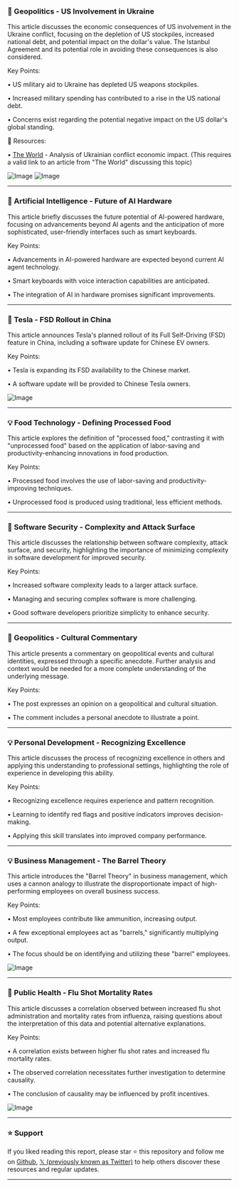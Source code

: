 ### 🤖 Geopolitics - US Involvement in Ukraine

This article discusses the economic consequences of US involvement in the Ukraine conflict, focusing on the depletion of US stockpiles, increased national debt, and potential impact on the dollar's value.  The Istanbul Agreement and its potential role in avoiding these consequences is also considered.


Key Points:

• US military aid to Ukraine has depleted US weapons stockpiles.


• Increased military spending has contributed to a rise in the US national debt.


• Concerns exist regarding the potential negative impact on the US dollar's global standing.


🔗 Resources:

• [The World](URL_MISSING) -  Analysis of  Ukrainian conflict economic impact. (This requires a valid link to an article from "The World" discussing this topic)

![Image](https://pbs.twimg.com/media/GkkD7IOXYAAguhN?format=png&name=small)
![Image](https://pbs.twimg.com/media/GkhtpLxWIAAFd50?format=png&name=240x240)


---

### 🤖 Artificial Intelligence - Future of AI Hardware

This article briefly discusses the future potential of AI-powered hardware, focusing on advancements beyond AI agents and the anticipation of more sophisticated, user-friendly interfaces such as smart keyboards.


Key Points:

•  Advancements in AI-powered hardware are expected beyond current AI agent technology.


•  Smart keyboards with voice interaction capabilities are anticipated.


• The integration of AI in hardware promises significant improvements.



---

### 🚀  Tesla - FSD Rollout in China

This article announces Tesla's planned rollout of its Full Self-Driving (FSD) feature in China, including a software update for Chinese EV owners.


Key Points:

• Tesla is expanding its FSD availability to the Chinese market.


• A software update will be provided to Chinese Tesla owners.



![Image](https://pbs.twimg.com/media/GkjmSfEXoAA7dD2?format=jpg&name=small)


---

### 💡 Food Technology - Defining Processed Food

This article explores the definition of "processed food," contrasting it with "unprocessed food" based on the application of labor-saving and productivity-enhancing innovations in food production.


Key Points:

• Processed food involves the use of labor-saving and productivity-improving techniques.


• Unprocessed food is produced using traditional, less efficient methods.



---

### 🤖 Software Security - Complexity and Attack Surface

This article discusses the relationship between software complexity, attack surface, and security, highlighting the importance of minimizing complexity in software development for improved security.


Key Points:

• Increased software complexity leads to a larger attack surface.


•  Managing and securing complex software is more challenging.


• Good software developers prioritize simplicity to enhance security.



---

### 🤖 Geopolitics -  Cultural Commentary

This article presents a commentary on geopolitical events and cultural identities,  expressed through a specific anecdote.  Further analysis and context would be needed for a more complete understanding of the underlying message.


Key Points:

• The post expresses an opinion on a geopolitical and cultural situation.


•  The comment includes a personal anecdote to illustrate a point.



---

### 💡 Personal Development - Recognizing Excellence

This article discusses the process of recognizing excellence in others and applying this understanding to professional settings, highlighting the role of experience in developing this ability.


Key Points:

• Recognizing excellence requires experience and pattern recognition.


•  Learning to identify red flags and positive indicators improves decision-making.


• Applying this skill translates into improved company performance.



---

### 💡 Business Management - The Barrel Theory

This article introduces the "Barrel Theory" in business management, which uses a cannon analogy to illustrate the disproportionate impact of high-performing employees on overall business success.


Key Points:

• Most employees contribute like ammunition, increasing output.


•  A few exceptional employees act as "barrels," significantly multiplying output.


•  The focus should be on identifying and utilizing these "barrel" employees.



![Image](https://pbs.twimg.com/amplify_video_thumb/1894046043609628672/img/LdDbmsenkxrojT9W.jpg)


---

### 🤖 Public Health - Flu Shot Mortality Rates

This article discusses a correlation observed between increased flu shot administration and mortality rates from influenza, raising questions about the interpretation of this data and potential alternative explanations.


Key Points:

•  A correlation exists between higher flu shot rates and increased flu mortality rates.


•  The observed correlation necessitates further investigation to determine causality.


• The conclusion of causality may be influenced by profit incentives.



![Image](https://pbs.twimg.com/ext_tw_video_thumb/1893768009044348928/pu/img/aSAlLAk-qxW-RgZV.jpg)


---

### ⭐️ Support

If you liked reading this report, please star ⭐️ this repository and follow me on [Github](https://github.com/Drix10), [𝕏 (previously known as Twitter)](https://x.com/DRIX_10_) to help others discover these resources and regular updates.

---